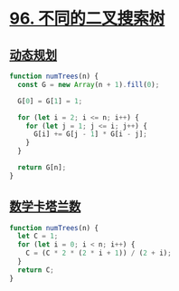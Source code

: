 # [96. 不同的二叉搜索树](https://leetcode-cn.com/problems/unique-binary-search-trees/)

## [动态规划](https://leetcode-cn.com/problems/unique-binary-search-trees/solution/bu-tong-de-er-cha-sou-suo-shu-by-leetcode-solution/)

```js
function numTrees(n) {
  const G = new Array(n + 1).fill(0);

  G[0] = G[1] = 1;

  for (let i = 2; i <= n; i++) {
    for (let j = 1; j <= i; j++) {
      G[i] += G[j - 1] * G[i - j];
    }
  }

  return G[n];
}
```

## [数学卡塔兰数](https://baike.baidu.com/item/catalan/7605685?fr=aladdin)

```js
function numTrees(n) {
  let C = 1;
  for (let i = 0; i < n; i++) {
    C = (C * 2 * (2 * i + 1)) / (2 + i);
  }
  return C;
}
```
